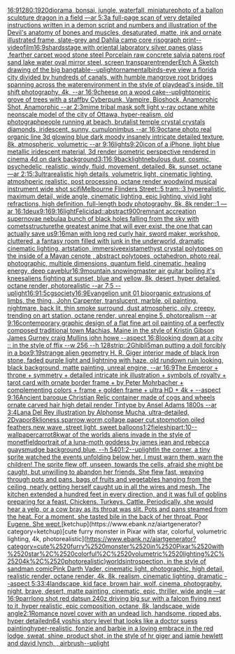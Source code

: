 [16:9](https://www.ebank.nz/aiartgenerator?category=16%3A9)[1280:1920](https://www.ebank.nz/aiartgenerator?category=1280%3A1920)[diorama, bonsai, jungle, waterfall, miniature](https://www.ebank.nz/aiartgenerator?category=diorama%2C%2520bonsai%2C%2520jungle%2C%2520waterfall%2C%2520miniature)[photo of a ballon sculpture dragon in a field —ar 5:3](https://www.ebank.nz/aiartgenerator?category=photo%2520of%2520a%2520ballon%2520sculpture%2520dragon%2520in%2520a%2520field%2520%E2%80%94ar%25205%3A3)[a full-page scan of very detailed instructions written in a demon script and numbers and illustration of the Devil's anatomy of bones and muscles, desaturated, matte, ink and ornate illustrated frame, slate-grey and Dahlia camp core risograph print](https://www.ebank.nz/aiartgenerator?category=a%2520full-page%2520scan%2520of%2520very%2520detailed%2520instructions%2520written%2520in%2520a%2520demon%2520script%2520and%2520numbers%2520and%2520illustration%2520of%2520the%2520Devil%27s%2520anatomy%2520of%2520bones%2520and%2520muscles%2C%2520desaturated%2C%2520matte%2C%2520ink%2520and%2520ornate%2520illustrated%2520frame%2C%2520slate-grey%2520and%2520Dahlia%2520camp%2520core%2520risograph%2520print)[--video](https://www.ebank.nz/aiartgenerator?category=--video)[film](https://www.ebank.nz/aiartgenerator?category=film)[16:9](https://www.ebank.nz/aiartgenerator?category=16%3A9)[shards](https://www.ebank.nz/aiartgenerator?category=shards)[stage with oriental laboratory silver panes glass ,fearther carpet wood stone steel Porcelain raw concrete salvia patens roof sand lake water oval mirror steel, screen transparent](https://www.ebank.nz/aiartgenerator?category=stage%2520with%2520oriental%2520laboratory%2520silver%2520panes%2520glass%2520%2Cfearther%2520carpet%2520wood%2520stone%2520steel%2520Porcelain%2520raw%2520concrete%2520salvia%2520patens%2520roof%2520sand%2520lake%2520water%2520oval%2520mirror%2520steel%2C%2520screen%2520transparent)[render](https://www.ebank.nz/aiartgenerator?category=render)[Etch A Sketch drawing of the big bang](https://www.ebank.nz/aiartgenerator?category=Etch%2520A%2520Sketch%2520drawing%2520of%2520the%2520big%2520bang)[table](https://www.ebank.nz/aiartgenerator?category=table)[--uplight](https://www.ebank.nz/aiartgenerator?category=--uplight)[ornamental](https://www.ebank.nz/aiartgenerator?category=ornamental)[birds-eye view a florida city divided by hundreds of canals, with humble mangrove root bridges spanning across the water](https://www.ebank.nz/aiartgenerator?category=birds-eye%2520view%2520a%2520florida%2520city%2520divided%2520by%2520hundreds%2520of%2520canals%2C%2520with%2520humble%2520mangrove%2520root%2520bridges%2520spanning%2520across%2520the%2520water)[environment in the style of playdead's inside, tilt shift photography, 4k, --ar 16:9](https://www.ebank.nz/aiartgenerator?category=environment%2520in%2520the%2520style%2520of%2520playdead%27s%2520inside%2C%2520tilt%2520shift%2520photography%2C%25204k%2C%2520--ar%252016%3A9)[cheese on a wood cake](https://www.ebank.nz/aiartgenerator?category=cheese%2520on%2520a%2520wood%2520cake)[--uplight](https://www.ebank.nz/aiartgenerator?category=--uplight)[oneiric grove of trees with a staff](https://www.ebank.nz/aiartgenerator?category=oneiric%2520grove%2520of%2520trees%2520with%2520a%2520staff)[by Cyberpunk, Vampire, Bioshock, Anamorphic Shot, Anamorphic --ar 2:3](https://www.ebank.nz/aiartgenerator?category=by%2520Cyberpunk%2C%2520Vampire%2C%2520Bioshock%2C%2520Anamorphic%2520Shot%2C%2520Anamorphic%2520--ar%25202%3A3)[mime tribal mask soft light v-ray octane white neon](https://www.ebank.nz/aiartgenerator?category=mime%2520tribal%2520mask%2520soft%2520light%2520v-ray%2520octane%2520white%2520neon)[scale model of the city of Ottawa, hyper-realism, old photograph](https://www.ebank.nz/aiartgenerator?category=scale%2520model%2520of%2520the%2520city%2520of%2520Ottawa%2C%2520hyper-realism%2C%2520old%2520photograph)[people running at beach, brutalist temple crystal crystals diamonds, iridescent, sunny, cumulonimbus --ar 16:9](https://www.ebank.nz/aiartgenerator?category=people%2520running%2520at%2520beach%2C%2520brutalist%2520temple%2520crystal%2520crystals%2520diamonds%2C%2520iridescent%2C%2520sunny%2C%2520cumulonimbus%2520--ar%252016%3A9)[octane photo real organic line 3d glowing blue dark moody insanely intricate detailed texture, 8k, atmospheric, volumetric --ar 9:16](https://www.ebank.nz/aiartgenerator?category=octane%2520photo%2520real%2520organic%2520line%25203d%2520glowing%2520blue%2520dark%2520moody%2520insanely%2520intricate%2520detailed%2520texture%2C%25208k%2C%2520atmospheric%2C%2520volumetric%2520--ar%25209%3A16)[lights](https://www.ebank.nz/aiartgenerator?category=lights)[9:20](https://www.ebank.nz/aiartgenerator?category=9%3A20)[icon of a iPhone, light blue metallic iridescent material, 3d render isometric perspective rendered in cinema 4d on dark background](https://www.ebank.nz/aiartgenerator?category=icon%2520of%2520a%2520iPhone%2C%2520light%2520blue%2520metallic%2520iridescent%2520material%2C%25203d%2520render%2520isometric%2520perspective%2520rendered%2520in%2520cinema%25204d%2520on%2520dark%2520background)[3:1](https://www.ebank.nz/aiartgenerator?category=3%3A1)[16:9](https://www.ebank.nz/aiartgenerator?category=16%3A9)[backlight](https://www.ebank.nz/aiartgenerator?category=backlight)[nebulous dust, cosmic, psychedelic, realistic, windy, fluid, movement, detailed, 8k, sunset, octane —ar 2:1](https://www.ebank.nz/aiartgenerator?category=nebulous%2520dust%2C%2520cosmic%2C%2520psychedelic%2C%2520realistic%2C%2520windy%2C%2520fluid%2C%2520movement%2C%2520detailed%2C%25208k%2C%2520sunset%2C%2520octane%2520%E2%80%94ar%25202%3A1)[5:3](https://www.ebank.nz/aiartgenerator?category=5%3A3)[ultrarealistic high details, volumetric light, cinematic lighting, atmoshperic realistic, post processing, octane render woodwind musical instrument wide shot scifi](https://www.ebank.nz/aiartgenerator?category=ultrarealistic%2520high%2520details%2C%2520volumetric%2520light%2C%2520cinematic%2520lighting%2C%2520atmoshperic%2520realistic%2C%2520post%2520processing%2C%2520octane%2520render%2520woodwind%2520musical%2520instrument%2520wide%2520shot%2520scifi)[Melbourne Flinders Street::5 tram::3 hyperealistic, maximum detail, wide angle, cinematic lighting, epic lighting, vivid light refractions, high definition, full-length body photography, 8k, 8k render::1 —ar 16:1](https://www.ebank.nz/aiartgenerator?category=Melbourne%2520Flinders%2520Street%3A%3A5%2520tram%3A%3A3%2520hyperealistic%2C%2520maximum%2520detail%2C%2520wide%2520angle%2C%2520cinematic%2520lighting%2C%2520epic%2520lighting%2C%2520vivid%2520light%2520refractions%2C%2520high%2520definition%2C%2520full-length%2520body%2520photography%2C%25208k%2C%25208k%2520render%3A%3A1%2520%E2%80%94ar%252016%3A1)[deux](https://www.ebank.nz/aiartgenerator?category=deux)[9:16](https://www.ebank.nz/aiartgenerator?category=9%3A16)[9:16](https://www.ebank.nz/aiartgenerator?category=9%3A16)[light](https://www.ebank.nz/aiartgenerator?category=light)[Felicidad::abstract](https://www.ebank.nz/aiartgenerator?category=Felicidad%3A%3Aabstract)[900](https://www.ebank.nz/aiartgenerator?category=900)[remnant accreation supernovae nebula](https://www.ebank.nz/aiartgenerator?category=remnant%2520accreation%2520supernovae%2520nebula)[a bunch of black holes falling from the sky with comets](https://www.ebank.nz/aiartgenerator?category=a%2520bunch%2520of%2520black%2520holes%2520falling%2520from%2520the%2520sky%2520with%2520comets)[structure](https://www.ebank.nz/aiartgenerator?category=structure)[the greatest anime that will ever exist, the one that can actually save us](https://www.ebank.nz/aiartgenerator?category=the%2520greatest%2520anime%2520that%2520will%2520ever%2520exist%2C%2520the%2520one%2520that%2520can%2520actually%2520save%2520us)[9:16](https://www.ebank.nz/aiartgenerator?category=9%3A16)[man with long red curly hair, sword maker, workshop, cluttered, a fantasy room filled with junk in the underworld, dramatic cinematic lighting, artstation, immersive](https://www.ebank.nz/aiartgenerator?category=man%2520with%2520long%2520red%2520curly%2520hair%2C%2520sword%2520maker%2C%2520workshop%2C%2520cluttered%2C%2520a%2520fantasy%2520room%2520filled%2520with%2520junk%2520in%2520the%2520underworld%2C%2520dramatic%2520cinematic%2520lighting%2C%2520artstation%2C%2520immersive)[exist](https://www.ebank.nz/aiartgenerator?category=exist)[amethyst crystal polytopes on the inside of a Mayan cenote , abstract polytopes, octahedron, photo real, photographic, multiple dimensions, quantum field, cinematic, healing energy, deep cave](https://www.ebank.nz/aiartgenerator?category=amethyst%2520crystal%2520polytopes%2520on%2520the%2520inside%2520of%2520a%2520Mayan%2520cenote%2520%2C%2520abstract%2520polytopes%2C%2520octahedron%2C%2520photo%2520real%2C%2520photographic%2C%2520multiple%2520dimensions%2C%2520quantum%2520field%2C%2520cinematic%2C%2520healing%2520energy%2C%2520deep%2520cave)[blur](https://www.ebank.nz/aiartgenerator?category=blur)[16:9](https://www.ebank.nz/aiartgenerator?category=16%3A9)[mountain,snowing](https://www.ebank.nz/aiartgenerator?category=mountain%2Csnowing)[master air guitar boiling it's knees](https://www.ebank.nz/aiartgenerator?category=master%2520air%2520guitar%2520boiling%2520it%27s%2520knees)[aliens fighting at sunset, blue and yellow, 8k, desert, hyper detailed, octane render, photorealistic --ar 7:5 --uplight](https://www.ebank.nz/aiartgenerator?category=aliens%2520fighting%2520at%2520sunset%2C%2520blue%2520and%2520yellow%2C%25208k%2C%2520desert%2C%2520hyper%2520detailed%2C%2520octane%2520render%2C%2520photorealistic%2520--ar%25207%3A5%2520--uplight)[16:9](https://www.ebank.nz/aiartgenerator?category=16%3A9)[1:5](https://www.ebank.nz/aiartgenerator?category=1%3A5)[cgsociety](https://www.ebank.nz/aiartgenerator?category=cgsociety)[16:9](https://www.ebank.nz/aiartgenerator?category=16%3A9)[Evangelion unit 01  bioorganic extrusions of limbs, the thing,, John Carpenter, translucent, marble, oil painting, nightmare, back lit, thin smoke surround, dust atmospheric, oily, creepy, trending on art station, octane render, unreal engine 5, photorealism --ar 9:16](https://www.ebank.nz/aiartgenerator?category=Evangelion%2520unit%252001%2520%2520bioorganic%2520extrusions%2520of%2520limbs%2C%2520the%2520thing%2C%2C%2520John%2520Carpenter%2C%2520translucent%2C%2520marble%2C%2520oil%2520painting%2C%2520nightmare%2C%2520back%2520lit%2C%2520thin%2520smoke%2520surround%2C%2520dust%2520atmospheric%2C%2520oily%2C%2520creepy%2C%2520trending%2520on%2520art%2520station%2C%2520octane%2520render%2C%2520unreal%2520engine%25205%2C%2520photorealism%2520--ar%25209%3A16)[contemporary graphic design of a flat fine art oil painting of a perfectly composed traditional town Machias, Maine in the style of Kristin Gibson James Gurney craig Mullins john howe --aspect 16:8](https://www.ebank.nz/aiartgenerator?category=contemporary%2520graphic%2520design%2520of%2520a%2520flat%2520fine%2520art%2520oil%2520painting%2520of%2520a%2520perfectly%2520composed%2520traditional%2520town%2520Machias%2C%2520Maine%2520in%2520the%2520style%2520of%2520Kristin%2520Gibson%2520James%2520Gurney%2520craig%2520Mullins%2520john%2520howe%2520--aspect%252016%3A8)[looking down at a city :: in the style of ffix --w 256 --h 128](https://www.ebank.nz/aiartgenerator?category=looking%2520down%2520at%2520a%2520city%2520%3A%3A%2520in%2520the%2520style%2520of%2520ffix%2520--w%2520256%2520--h%2520128)[strip::2](https://www.ebank.nz/aiartgenerator?category=strip%3A%3A2)[Ghibli](https://www.ebank.nz/aiartgenerator?category=Ghibli)[5](https://www.ebank.nz/aiartgenerator?category=5)[man putting a doll forcibly in a box](https://www.ebank.nz/aiartgenerator?category=man%2520putting%2520a%2520doll%2520forcibly%2520in%2520a%2520box)[9:19](https://www.ebank.nz/aiartgenerator?category=9%3A19)[strange alien geometry H. R. Giger interior made of black Iron stone, faded purple light and lightning with haze, old rundown ruin looking, black background, matte painting, unreal engine, --ar 16:9](https://www.ebank.nz/aiartgenerator?category=strange%2520alien%2520geometry%2520H.%2520R.%2520Giger%2520interior%2520made%2520of%2520black%2520Iron%2520stone%2C%2520faded%2520purple%2520light%2520and%2520lightning%2520with%2520haze%2C%2520old%2520rundown%2520ruin%2520looking%2C%2520black%2520background%2C%2520matte%2520painting%2C%2520unreal%2520engine%2C%2520--ar%252016%3A9)[The Emperor + throne + symmetry + detailed intricate ink illustration + symbols of royalty + tarot card with ornate border frame + by Peter Mohrbacher + complementing colors + frame + golden frame + ultra HD + 4k + --aspect 9:16](https://www.ebank.nz/aiartgenerator?category=The%2520Emperor%2520%2B%2520throne%2520%2B%2520symmetry%2520%2B%2520detailed%2520intricate%2520ink%2520illustration%2520%2B%2520symbols%2520of%2520royalty%2520%2B%2520tarot%2520card%2520with%2520ornate%2520border%2520frame%2520%2B%2520by%2520Peter%2520Mohrbacher%2520%2B%2520complementing%2520colors%2520%2B%2520frame%2520%2B%2520golden%2520frame%2520%2B%2520ultra%2520HD%2520%2B%25204k%2520%2B%2520--aspect%25209%3A16)[Ancient baroque Christian Relic container made of cogs and wheels ornate carved hair high detail render Tintype by Ansel Adams 1800s --ar 3:4](https://www.ebank.nz/aiartgenerator?category=Ancient%2520baroque%2520Christian%2520Relic%2520container%2520made%2520of%2520cogs%2520and%2520wheels%2520ornate%2520carved%2520hair%2520high%2520detail%2520render%2520Tintype%2520by%2520Ansel%2520Adams%25201800s%2520--ar%25203%3A4)[Lana Del Rey illustration by Alphonse Mucha, ultra-detailed, 2D](https://www.ebank.nz/aiartgenerator?category=Lana%2520Del%2520Rey%2520illustration%2520by%2520Alphonse%2520Mucha%2C%2520ultra-detailed%2C%25202D)[vapor](https://www.ebank.nz/aiartgenerator?category=vapor)[8k](https://www.ebank.nz/aiartgenerator?category=8k)[lioness,sparrow,worm,collage,paper cut,stopmotion,oiled feathers,new wave ,street light, sweet balloons](https://www.ebank.nz/aiartgenerator?category=lioness%2Csparrow%2Cworm%2Ccollage%2Cpaper%2520cut%2Cstopmotion%2Coiled%2520feathers%2Cnew%2520wave%2520%2Cstreet%2520light%2C%2520sweet%2520balloons)[1:2](https://www.ebank.nz/aiartgenerator?category=1%3A2)[fiele](https://www.ebank.nz/aiartgenerator?category=fiele)[ship](https://www.ebank.nz/aiartgenerator?category=ship)[art:10--wallpaper](https://www.ebank.nz/aiartgenerator?category=art%3A10--wallpaper)[carrot](https://www.ebank.nz/aiartgenerator?category=carrot)[8k](https://www.ebank.nz/aiartgenerator?category=8k)[war of the worlds aliens invade in the style of monet](https://www.ebank.nz/aiartgenerator?category=war%2520of%2520the%2520worlds%2520aliens%2520invade%2520in%2520the%2520style%2520of%2520monet)[field](https://www.ebank.nz/aiartgenerator?category=field)[portrait of a luna-moth goddess by james jean and rebecca guay](https://www.ebank.nz/aiartgenerator?category=portrait%2520of%2520a%2520luna-moth%2520goddess%2520by%2520james%2520jean%2520and%2520rebecca%2520guay)[smudge background,blue, --h 540](https://www.ebank.nz/aiartgenerator?category=smudge%2520background%2Cblue%2C%2520--h%2520540)[1:2](https://www.ebank.nz/aiartgenerator?category=1%3A2)[--uplight](https://www.ebank.nz/aiartgenerator?category=--uplight)[In the corner, a tiny sprite watched the events unfolding below her. I must warn them, warn the children! The sprite flew off, unseen, towards the cells, afraid she might be caught, but unwilling to abandon her friends. She flew fast, weaving through pots and pans, bags of fruits and vegetables hanging from the ceiling, nearly getting herself caught up in all the wires and mesh. The kitchen extended a hundred feet in every direction, and it was full of goblins preparing for a feast. Chickens. Turkeys. Cattle. Periodically, she would hear a yelp, or a cow bray as its throat was slit. Pots and pans steamed from the heat. For a moment, she tasted bile in the back of her throat. Poor Eugene. She wept.](https://www.ebank.nz/aiartgenerator?category=In%2520the%2520corner%2C%2520a%2520tiny%2520sprite%2520watched%2520the%2520events%2520unfolding%2520below%2520her.%2520I%2520must%2520warn%2520them%2C%2520warn%2520the%2520children%21%2520The%2520sprite%2520flew%2520off%2C%2520unseen%2C%2520towards%2520the%2520cells%2C%2520afraid%2520she%2520might%2520be%2520caught%2C%2520but%2520unwilling%2520to%2520abandon%2520her%2520friends.%2520She%2520flew%2520fast%2C%2520weaving%2520through%2520pots%2520and%2520pans%2C%2520bags%2520of%2520fruits%2520and%2520vegetables%2520hanging%2520from%2520the%2520ceiling%2C%2520nearly%2520getting%2520herself%2520caught%2520up%2520in%2520all%2520the%2520wires%2520and%2520mesh.%2520The%2520kitchen%2520extended%2520a%2520hundred%2520feet%2520in%2520every%2520direction%2C%2520and%2520it%2520was%2520full%2520of%2520goblins%2520preparing%2520for%2520a%2520feast.%2520Chickens.%2520Turkeys.%2520Cattle.%2520Periodically%2C%2520she%2520would%2520hear%2520a%2520yelp%2C%2520or%2520a%2520cow%2520bray%2520as%2520its%2520throat%2520was%2520slit.%2520Pots%2520and%2520pans%2520steamed%2520from%2520the%2520heat.%2520For%2520a%2520moment%2C%2520she%2520tasted%2520bile%2520in%2520the%2520back%2520of%2520her%2520throat.%2520Poor%2520Eugene.%2520She%2520wept.)[ketchup](https://www.ebank.nz/aiartgenerator?category=ketchup)[cute furry monster in Pixar with star, colorful, volumetric lighting, 4k, photorealistic](https://www.ebank.nz/aiartgenerator?category=cute%2520furry%2520monster%2520in%2520Pixar%2520with%2520star%2C%2520colorful%2C%2520volumetric%2520lighting%2C%25204k%2C%2520photorealistic)[worlds](https://www.ebank.nz/aiartgenerator?category=worlds)[introspection, in the style of sandman comic](https://www.ebank.nz/aiartgenerator?category=introspection%2C%2520in%2520the%2520style%2520of%2520sandman%2520comic)[Pink Darth Vader, cinematic light, photographic, high detail, realistic render, octane render, 4k, 8k, realism, cinematic lighting, dramatic --aspect 5:3](https://www.ebank.nz/aiartgenerator?category=Pink%2520Darth%2520Vader%2C%2520cinematic%2520light%2C%2520photographic%2C%2520high%2520detail%2C%2520realistic%2520render%2C%2520octane%2520render%2C%25204k%2C%25208k%2C%2520realism%2C%2520cinematic%2520lighting%2C%2520dramatic%2520--aspect%25205%3A3)[3:4](https://www.ebank.nz/aiartgenerator?category=3%3A4)[landscape, kid face, brown hair, wolf, cinema, photography, night, brave, desert, matte painting, cinematic, epic,  thriller, wide angle —ar 16:9](https://www.ebank.nz/aiartgenerator?category=landscape%2C%2520kid%2520face%2C%2520brown%2520hair%2C%2520wolf%2C%2520cinema%2C%2520photography%2C%2520night%2C%2520brave%2C%2520desert%2C%2520matte%2520painting%2C%2520cinematic%2C%2520epic%2C%2520%2520thriller%2C%2520wide%2520angle%2520%E2%80%94ar%252016%3A9)[parr](https://www.ebank.nz/aiartgenerator?category=parr)[long shot red datsun 240z driving big sur with a falcon flying next to it, hyper realistic, epic composition, octane, 8k, landscape, wide angle](https://www.ebank.nz/aiartgenerator?category=long%2520shot%2520red%2520datsun%2520240z%2520driving%2520big%2520sur%2520with%2520a%2520falcon%2520flying%2520next%2520to%2520it%2C%2520hyper%2520realistic%2C%2520epic%2520composition%2C%2520octane%2C%25208k%2C%2520landscape%2C%2520wide%2520angle)[2:1](https://www.ebank.nz/aiartgenerator?category=2%3A1)[Romance novel cover with an undead lich, handsome, ripped abs, hyper detailed](https://www.ebank.nz/aiartgenerator?category=Romance%2520novel%2520cover%2520with%2520an%2520undead%2520lich%2C%2520handsome%2C%2520ripped%2520abs%2C%2520hyper%2520detailed)[n64 yoshis story level that looks like a doctor suess painting](https://www.ebank.nz/aiartgenerator?category=n64%2520yoshis%2520story%2520level%2520that%2520looks%2520like%2520a%2520doctor%2520suess%2520painting)[hyper-realistic, fonzie and barbie in a loving embrace in the red lodge, sweat, shine, product shot, in the style of hr giger and jamie hewlett and david lynch, , airbrush](https://www.ebank.nz/aiartgenerator?category=hyper-realistic%2C%2520fonzie%2520and%2520barbie%2520in%2520a%2520loving%2520embrace%2520in%2520the%2520red%2520lodge%2C%2520sweat%2C%2520shine%2C%2520product%2520shot%2C%2520in%2520the%2520style%2520of%2520hr%2520giger%2520and%2520jamie%2520hewlett%2520and%2520david%2520lynch%2C%2520%2C%2520airbrush)[--uplight](https://www.ebank.nz/aiartgenerator?category=--uplight)